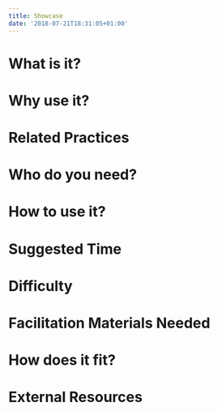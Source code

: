 ```yaml
---
title: Showcase
date: '2018-07-21T18:31:05+01:00'
---
```

# What is it?



# Why use it?



# Related Practices



# Who do you need?



# How to use it?



# Suggested Time



# Difficulty



# Facilitation Materials Needed



# How does it fit?



# External Resources

#
